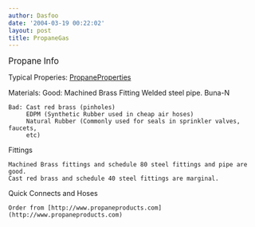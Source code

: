 ```yaml
---
author: Dasfoo
date: '2004-03-19 00:22:02'
layout: post
title: PropaneGas
---
```


<big>Propane Info</big>

Typical Properies: [PropaneProperties](PropaneProperties.html)

Materials: 
   Good: Machined Brass Fitting
         Welded steel pipe.
         Buna-N


    Bad: Cast red brass (pinholes)
         EDPM (Synthetic Rubber used in cheap air hoses)
         Natural Rubber (Commonly used for seals in sprinkler valves, faucets,
         etc)

Fittings 

    Machined Brass fittings and schedule 80 steel fittings and pipe are good.
    Cast red brass and schedule 40 steel fittings are marginal.

Quick Connects and Hoses 

    Order from [http://www.propaneproducts.com](http://www.propaneproducts.com)



